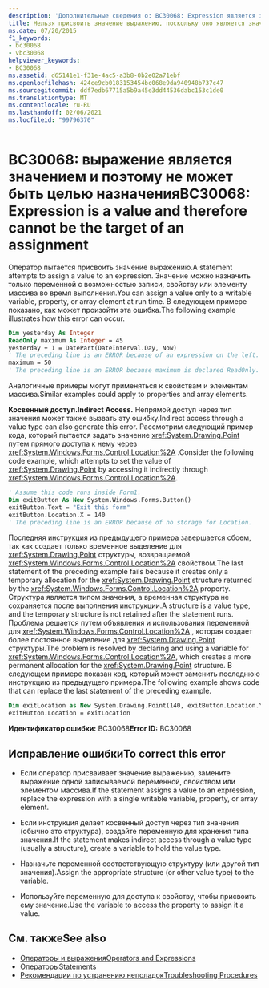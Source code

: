 ```yaml
---
description: 'Дополнительные сведения о: BC30068: Expression является значением и поэтому не может быть целью назначения'
title: Нельзя присвоить значение выражению, поскольку оно является значением
ms.date: 07/20/2015
f1_keywords:
- bc30068
- vbc30068
helpviewer_keywords:
- BC30068
ms.assetid: d65141e1-f31e-4ac5-a3b8-0b2e02a71ebf
ms.openlocfilehash: 424ce9cb0183153454bc068e9da940948b737c47
ms.sourcegitcommit: ddf7edb67715a5b9a45e3dd44536dabc153c1de0
ms.translationtype: MT
ms.contentlocale: ru-RU
ms.lasthandoff: 02/06/2021
ms.locfileid: "99796370"
---
```

# <a name="bc30068-expression-is-a-value-and-therefore-cannot-be-the-target-of-an-assignment"></a><span data-ttu-id="95c88-103">BC30068: выражение является значением и поэтому не может быть целью назначения</span><span class="sxs-lookup"><span data-stu-id="95c88-103">BC30068: Expression is a value and therefore cannot be the target of an assignment</span></span>

<span data-ttu-id="95c88-104">Оператор пытается присвоить значение выражению.</span><span class="sxs-lookup"><span data-stu-id="95c88-104">A statement attempts to assign a value to an expression.</span></span> <span data-ttu-id="95c88-105">Значение можно назначить только переменной с возможностью записи, свойству или элементу массива во время выполнения.</span><span class="sxs-lookup"><span data-stu-id="95c88-105">You can assign a value only to a writable variable, property, or array element at run time.</span></span> <span data-ttu-id="95c88-106">В следующем примере показано, как может произойти эта ошибка.</span><span class="sxs-lookup"><span data-stu-id="95c88-106">The following example illustrates how this error can occur.</span></span>

```vb
Dim yesterday As Integer
ReadOnly maximum As Integer = 45
yesterday + 1 = DatePart(DateInterval.Day, Now)
' The preceding line is an ERROR because of an expression on the left.
maximum = 50
' The preceding line is an ERROR because maximum is declared ReadOnly.
```

<span data-ttu-id="95c88-107">Аналогичные примеры могут применяться к свойствам и элементам массива.</span><span class="sxs-lookup"><span data-stu-id="95c88-107">Similar examples could apply to properties and array elements.</span></span>

<span data-ttu-id="95c88-108">**Косвенный доступ.**</span><span class="sxs-lookup"><span data-stu-id="95c88-108">**Indirect Access.**</span></span> <span data-ttu-id="95c88-109">Непрямой доступ через тип значения может также вызвать эту ошибку.</span><span class="sxs-lookup"><span data-stu-id="95c88-109">Indirect access through a value type can also generate this error.</span></span> <span data-ttu-id="95c88-110">Рассмотрим следующий пример кода, который пытается задать значение <xref:System.Drawing.Point> путем прямого доступа к нему через <xref:System.Windows.Forms.Control.Location%2A> .</span><span class="sxs-lookup"><span data-stu-id="95c88-110">Consider the following code example, which attempts to set the value of <xref:System.Drawing.Point> by accessing it indirectly through <xref:System.Windows.Forms.Control.Location%2A>.</span></span>

```vb
' Assume this code runs inside Form1.
Dim exitButton As New System.Windows.Forms.Button()
exitButton.Text = "Exit this form"
exitButton.Location.X = 140
' The preceding line is an ERROR because of no storage for Location.
```

<span data-ttu-id="95c88-111">Последняя инструкция из предыдущего примера завершается сбоем, так как создает только временное выделение для <xref:System.Drawing.Point> структуры, возвращаемой <xref:System.Windows.Forms.Control.Location%2A> свойством.</span><span class="sxs-lookup"><span data-stu-id="95c88-111">The last statement of the preceding example fails because it creates only a temporary allocation for the <xref:System.Drawing.Point> structure returned by the <xref:System.Windows.Forms.Control.Location%2A> property.</span></span> <span data-ttu-id="95c88-112">Структура является типом значения, а временная структура не сохраняется после выполнения инструкции.</span><span class="sxs-lookup"><span data-stu-id="95c88-112">A structure is a value type, and the temporary structure is not retained after the statement runs.</span></span> <span data-ttu-id="95c88-113">Проблема решается путем объявления и использования переменной для <xref:System.Windows.Forms.Control.Location%2A> , которая создает более постоянное выделение для <xref:System.Drawing.Point> структуры.</span><span class="sxs-lookup"><span data-stu-id="95c88-113">The problem is resolved by declaring and using a variable for <xref:System.Windows.Forms.Control.Location%2A>, which creates a more permanent allocation for the <xref:System.Drawing.Point> structure.</span></span> <span data-ttu-id="95c88-114">В следующем примере показан код, который может заменить последнюю инструкцию из предыдущего примера.</span><span class="sxs-lookup"><span data-stu-id="95c88-114">The following example shows code that can replace the last statement of the preceding example.</span></span>

```vb
Dim exitLocation as New System.Drawing.Point(140, exitButton.Location.Y)
exitButton.Location = exitLocation
```

<span data-ttu-id="95c88-115">**Идентификатор ошибки:** BC30068</span><span class="sxs-lookup"><span data-stu-id="95c88-115">**Error ID:** BC30068</span></span>

## <a name="to-correct-this-error"></a><span data-ttu-id="95c88-116">Исправление ошибки</span><span class="sxs-lookup"><span data-stu-id="95c88-116">To correct this error</span></span>

- <span data-ttu-id="95c88-117">Если оператор присваивает значение выражению, замените выражение одной записываемой переменной, свойством или элементом массива.</span><span class="sxs-lookup"><span data-stu-id="95c88-117">If the statement assigns a value to an expression, replace the expression with a single writable variable, property, or array element.</span></span>

- <span data-ttu-id="95c88-118">Если инструкция делает косвенный доступ через тип значения (обычно это структура), создайте переменную для хранения типа значения.</span><span class="sxs-lookup"><span data-stu-id="95c88-118">If the statement makes indirect access through a value type (usually a structure), create a variable to hold the value type.</span></span>

- <span data-ttu-id="95c88-119">Назначьте переменной соответствующую структуру (или другой тип значения).</span><span class="sxs-lookup"><span data-stu-id="95c88-119">Assign the appropriate structure (or other value type) to the variable.</span></span>

- <span data-ttu-id="95c88-120">Используйте переменную для доступа к свойству, чтобы присвоить ему значение.</span><span class="sxs-lookup"><span data-stu-id="95c88-120">Use the variable to access the property to assign it a value.</span></span>

## <a name="see-also"></a><span data-ttu-id="95c88-121">См. также</span><span class="sxs-lookup"><span data-stu-id="95c88-121">See also</span></span>

- [<span data-ttu-id="95c88-122">Операторы и выражения</span><span class="sxs-lookup"><span data-stu-id="95c88-122">Operators and Expressions</span></span>](../../programming-guide/language-features/operators-and-expressions/index.md)
- [<span data-ttu-id="95c88-123">Операторы</span><span class="sxs-lookup"><span data-stu-id="95c88-123">Statements</span></span>](../../programming-guide/language-features/statements.md)
- [<span data-ttu-id="95c88-124">Рекомендации по устранению неполадок</span><span class="sxs-lookup"><span data-stu-id="95c88-124">Troubleshooting Procedures</span></span>](../../programming-guide/language-features/procedures/troubleshooting-procedures.md)
